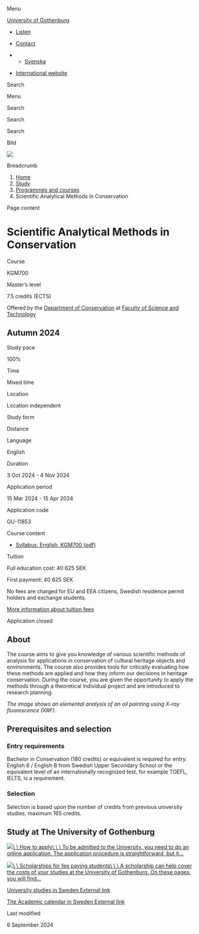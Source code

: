 Menu

[University of Gothenburg](/en)

- [Listen](//app-eu.readspeaker.com/cgi-bin/rsent?customerid=9467&lang=en_uk&readclass=region--content&url=https%3A%2F%2Fwww.gu.se%2Fen%2Fstudy-gothenburg%2Fscientific-analytical-methods-in-conservation-kgm700 "Listen with ReadSpeaker")

- [Contact](/en/contact)

- - [Svenska](/studera/hitta-utbildning/naturvetenskapliga-analysmetoder-inom-kulturvard-kgm700)
- [International website](/en/study-gothenburg/scientific-analytical-methods-in-conservation-kgm700)

Search


Menu


Search


Search

Search

Bild

![](/sites/default/files/styles/100_10_3_xmedium_1x/public/kop_assets/5a889f8f6803c4db3b576adb52558fda4deb1b94.jpg?h=71976bb4&itok=UcbaBDWt)

Breadcrumb

1. [Home](/en)
2. [Study](/en/study-in-gothenburg)
3. [Programmes and courses](/en/study-in-gothenburg/study-options)
4. Scientific Analytical Methods in Conservation


Page content

# Scientific Analytical Methods in Conservation

Course


KGM700


Master’s level



7.5 credits (ECTS)



Offered by the
[Department of Conservation](https://www.gu.se/en/conservation)
at
[Faculty of Science and Technology](https://www.gu.se/en/science-and-technology)

## Autumn 2024

Study pace


100%

Time


Mixed time

Location


Location independent

Study form


Distance

Language


English

Duration


3 Oct 2024
\- 4 Nov 2024

Application period


15 Mar 2024
\- 15 Apr 2024

Application code


GU-11853

Course content


- [Syllabus, English, KGM700 (pdf)](https://kursplaner.gu.se/pdf/kurs/en/KGM700)


Tuition


Full education cost: 40 625 SEK

First payment: 40 625 SEK

No fees are charged for EU and EEA citizens, Swedish residence permit holders and exchange students.

[More information about tuition fees](https://www.gu.se/en/study-in-gothenburg/apply/tuition-fees)

Application closed


## About

The course aims to give you knowledge of various scientific methods of analysis for applications in conservation of cultural heritage objects and environments. The course also provides tools for critically evaluating how these methods are applied and how they inform our decisions in heritage conservation. During the course, you are given the opportunity to apply the methods through a theoretical individual project and are introduced to research planning.

_The image shows an elemental analysis of an oil painting using X-ray fluorescence (XRF)._

## Prerequisites and selection

### Entry requirements

Bachelor in Conservation (180 credits) or equivalent is required for entry. English 6 / English B from Swedish Upper Secondary School or the equivalent level of an internationally recognized test, for example TOEFL, IELTS, is a requirement.

### Selection

Selection is based upon the number of credits from previous university studies, maximum 165 credits.

## Study at The University of Gothenburg

[![](/sites/default/files/dynamic-image/dynamic_image_2188_218/public/2020-03/cytonn-photography-ZJEKICY5EXY-unsplash.jpg?media_id=2553&width=1904&height=208)\\
\\
How to apply\\
\\
\\
To be admitted to the University, you need to do an online application. The application procedure is straightforward, but it…](/en/study-in-gothenburg/apply)

[![](/sites/default/files/dynamic-image/dynamic_image_2188_218/public/2024-01/GU-7.jpg?media_id=95188&width=1904&height=208)\\
\\
Scholarships for fee paying students\\
\\
\\
A scholarship can help cover the costs of your studies at the University of Gothenburg. On these pages, you will find…](/en/study-in-gothenburg/apply/scholarships-for-fee-paying-students)

[University studies in Sweden External link](https://www.gu.se/en/study-in-gothenburg/before-you-arrive/university-studies-in-sweden "External link")

[The Academic calendar in Sweden External link](https://www.gu.se/en/study-in-gothenburg/when-you-are-here/academic-calendar "External link")

Last modified


6 September 2024